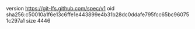 version https://git-lfs.github.com/spec/v1
oid sha256:c50010a1f6e13c6ffe1e443899e4b31b28dc0ddafe795fcc65bc960751c297a1
size 4446
